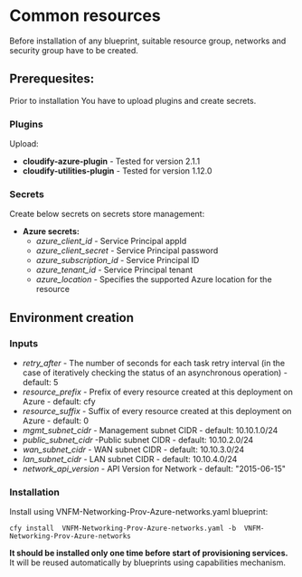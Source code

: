 # Common resources

Before installation of any blueprint, suitable resource group, networks and security group have to be created.

## Prerequesites:

Prior to installation You have to upload plugins and create secrets.

### Plugins 

Upload:
* **cloudify-azure-plugin** - Tested for version 2.1.1
* **cloudify-utilities-plugin** - Tested for version 1.12.0

### Secrets

Create below secrets on secrets store management:
* **Azure secrets:**
    * *azure_client_id* - Service Principal appId
    * *azure_client_secret* - Service Principal password
    * *azure_subscription_id* - Service Principal ID
    * *azure_tenant_id* - Service Principal tenant
    * *azure_location* - Specifies the supported Azure location for the resource

## Environment creation

### Inputs
* *retry_after* - The number of seconds for each task retry interval (in the
          case of iteratively checking the status of an asynchronous operation) - default: 5
* *resource_prefix* - Prefix of every resource created at this deployment on Azure - default: cfy
* *resource_suffix* - Suffix of every resource created at this deployment on Azure - default: 0
* *mgmt_subnet_cidr* - Management subnet CIDR - default: 10.10.1.0/24
* *public_subnet_cidr* -Public subnet CIDR - default: 10.10.2.0/24
* *wan_subnet_cidr* - WAN subnet CIDR - default: 10.10.3.0/24
* *lan_subnet_cidr* - LAN subnet CIDR - default: 10.10.4.0/24
* *network_api_version* - API Version for Network - default: "2015-06-15"

### Installation

Install using VNFM-Networking-Prov-Azure-networks.yaml blueprint:

``cfy install  VNFM-Networking-Prov-Azure-networks.yaml -b  VNFM-Networking-Prov-Azure-networks``

**It should be installed only one time before start of provisioning services.**
It will be reused automatically by blueprints using capabilities mechanism.
